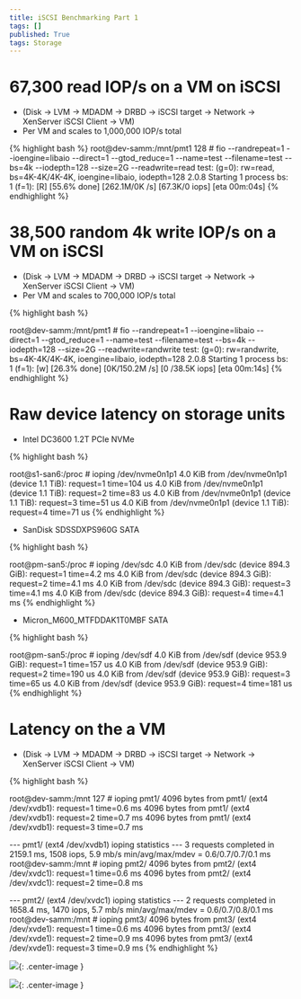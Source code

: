 ```yaml
---
title: iSCSI Benchmarking Part 1
tags: []
published: True
tags: Storage
---
```


# 67,300 read IOP/s on a VM on iSCSI
- (Disk -> LVM -> MDADM -> DRBD -> iSCSI target -> Network -> XenServer iSCSI Client -> VM)
- Per VM and scales to 1,000,000 IOP/s total

{% highlight bash %}
root@dev-samm:/mnt/pmt1 128 # fio --randrepeat=1 --ioengine=libaio --direct=1 --gtod_reduce=1 --name=test --filename=test --bs=4k --iodepth=128 --size=2G --readwrite=read
test: (g=0): rw=read, bs=4K-4K/4K-4K, ioengine=libaio, iodepth=128
2.0.8
Starting 1 process
bs: 1 (f=1): [R] [55.6% done] [262.1M/0K /s] [67.3K/0  iops] [eta 00m:04s]
{% endhighlight %}

# 38,500 random 4k write IOP/s on a VM on iSCSI
- (Disk -> LVM -> MDADM -> DRBD -> iSCSI target -> Network -> XenServer iSCSI Client -> VM)
- Per VM and scales to 700,000 IOP/s total

{% highlight bash %}

root@dev-samm:/mnt/pmt1 # fio --randrepeat=1 --ioengine=libaio --direct=1 --gtod_reduce=1 --name=test --filename=test --bs=4k --iodepth=128 --size=2G --readwrite=randwrite
test: (g=0): rw=randwrite, bs=4K-4K/4K-4K, ioengine=libaio, iodepth=128
2.0.8
Starting 1 process
bs: 1 (f=1): [w] [26.3% done] [0K/150.2M /s] [0 /38.5K iops] [eta 00m:14s]
{% endhighlight %}


# Raw device latency on storage units
- Intel DC3600 1.2T PCIe NVMe

{% highlight bash %}

root@s1-san6:/proc  # ioping /dev/nvme0n1p1
4.0 KiB from /dev/nvme0n1p1 (device 1.1 TiB): request=1 time=104 us
4.0 KiB from /dev/nvme0n1p1 (device 1.1 TiB): request=2 time=83 us
4.0 KiB from /dev/nvme0n1p1 (device 1.1 TiB): request=3 time=51 us
4.0 KiB from /dev/nvme0n1p1 (device 1.1 TiB): request=4 time=71 us
{% endhighlight %}


- SanDisk SDSSDXPS960G SATA

{% highlight bash %}

root@pm-san5:/proc  # ioping /dev/sdc
4.0 KiB from /dev/sdc (device 894.3 GiB): request=1 time=4.2 ms
4.0 KiB from /dev/sdc (device 894.3 GiB): request=2 time=4.1 ms
4.0 KiB from /dev/sdc (device 894.3 GiB): request=3 time=4.1 ms
4.0 KiB from /dev/sdc (device 894.3 GiB): request=4 time=4.1 ms
{% endhighlight %}


- Micron_M600_MTFDDAK1T0MBF SATA

{% highlight bash %}

root@pm-san5:/proc  # ioping /dev/sdf
4.0 KiB from /dev/sdf (device 953.9 GiB): request=1 time=157 us
4.0 KiB from /dev/sdf (device 953.9 GiB): request=2 time=190 us
4.0 KiB from /dev/sdf (device 953.9 GiB): request=3 time=65 us
4.0 KiB from /dev/sdf (device 953.9 GiB): request=4 time=181 us
{% endhighlight %}


# Latency on the a VM
- (Disk -> LVM -> MDADM -> DRBD -> iSCSI target -> Network -> XenServer iSCSI Client -> VM)

{% highlight bash %}

root@dev-samm:/mnt 127 # ioping pmt1/
4096 bytes from pmt1/ (ext4 /dev/xvdb1): request=1 time=0.6 ms
4096 bytes from pmt1/ (ext4 /dev/xvdb1): request=2 time=0.7 ms
4096 bytes from pmt1/ (ext4 /dev/xvdb1): request=3 time=0.7 ms

--- pmt1/ (ext4 /dev/xvdb1) ioping statistics ---
3 requests completed in 2159.1 ms, 1508 iops, 5.9 mb/s
min/avg/max/mdev = 0.6/0.7/0.7/0.1 ms
root@dev-samm:/mnt  # ioping pmt2/
4096 bytes from pmt2/ (ext4 /dev/xvdc1): request=1 time=0.6 ms
4096 bytes from pmt2/ (ext4 /dev/xvdc1): request=2 time=0.8 ms

--- pmt2/ (ext4 /dev/xvdc1) ioping statistics ---
2 requests completed in 1658.4 ms, 1470 iops, 5.7 mb/s
min/avg/max/mdev = 0.6/0.7/0.8/0.1 ms
root@dev-samm:/mnt  # ioping pmt3/
4096 bytes from pmt3/ (ext4 /dev/xvde1): request=1 time=0.6 ms
4096 bytes from pmt3/ (ext4 /dev/xvde1): request=2 time=0.9 ms
4096 bytes from pmt3/ (ext4 /dev/xvde1): request=3 time=0.9 ms
{% endhighlight %}


![](https://smcleod.net/images/san/lcmcpcmk.png){: .center-image }


![](https://smcleod.net/images/san/supermicrox2.jpg){: .center-image }